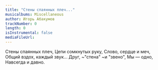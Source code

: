 ```yaml
---
title: "Стены спаянных плеч..."
musicalbums: Miscellaneous
author: Игорь Абакумов
trackNumber: 0
length: 0
isInstrumental: false
mediaFileUrl: 
---
```


Стены спаянных плеч,
Цепи сомкнутых руку,
Слово, сердце и меч,
Общий вздох, каждый звук...
Друг,
~"стена"
~и "звено",
Мы — одно,
Навсегда и давно.
